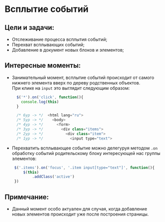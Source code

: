 # Всплытие событий

Цели и задачи:
-
* Отслеживание процесса всплытия событий;
* Перехват всплывающих событий;
* Добавление в документ новых блоков и элементов;

Интересные моменты:
-  
- Занимательный момент, всплытие событий происходит от самого нижнего элемента вверх по дереву родственных объектов.  
  При клике на `input` это выглядит следующим образом:
  ```javascript
    $('*').on('click', function(){
      console.log(this)
    }
  ```
  ```javascript
    /* 6ур -> */  <html lang="ru"> 
    /* 5ур -> */    <body>
    /* 4ур -> */      <form>
    /* 3ур -> */        <div class="items">
    /* 2ур -> */          <div class="item">
    /* 1ур -> */            <input type="text">
  ```
- Перехватить всплывающее событие можно делегуруя методом `.on` обработку событий родительскому блоку интересующей нас группы элементов:
   ```javascript
    $('.items').on('focus', '.item input[type="text"]', function(){
        $(this)
            .addClass('active')
    })
   ```

Примечание:
-
- Данный момент особо актуален для случая, когда добавление новых элементов происходит уже после построения страницы.